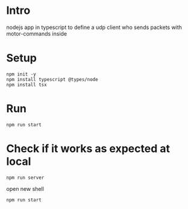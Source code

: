# Intro
nodejs app in typescript to define a udp client who sends packets with motor-commands inside  

# Setup
```Shell
npm init -y
npm install typescript @types/node
npm install tsx
```

# Run
```Shell
npm run start
```

# Check if it works as expected at local
```Shell
npm run server
```
open new shell  
```Shell
npm run start
```

